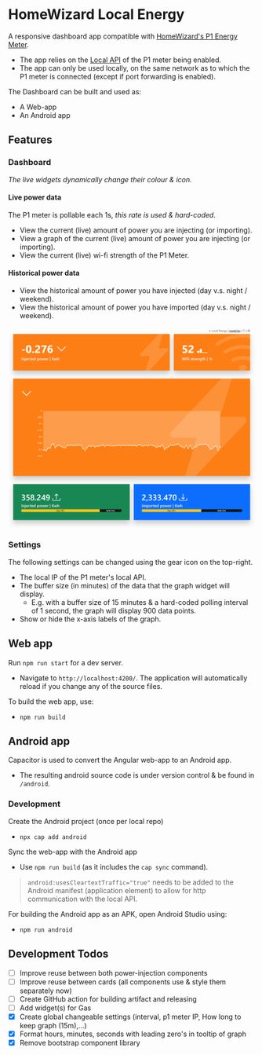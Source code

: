 # HomeWizard Local Energy

A responsive dashboard app compatible with [HomeWizard's P1 Energy Meter](https://www.homewizard.com/).
- The app relies on the [Local API](https://homewizard-energy-api.readthedocs.io/) of the P1 meter being enabled.
- The app can only be used locally, on the same network as to which the P1 meter is connected (except if port forwarding is enabled).

The Dashboard can be built and used as:
- A Web-app
- An Android app

## Features

### Dashboard

_The live widgets dynamically change their colour & icon._

#### Live power data
The P1 meter is pollable each 1s, _this rate is used & hard-coded_. 
- View the current (live) amount of power you are injecting (or importing).
- View a graph of the current (live) amount of power you are injecting (or importing).
- View the current (live) wi-fi strength of the P1 Meter.

#### Historical power data
- View the historical amount of power you have injected (day v.s. night / weekend).
- View the historical amount of power you have imported (day v.s. night / weekend).

![web-app-dashboard.png](web-app-dashboard.png)

### Settings

The following settings can be changed using the gear icon on the top-right.
- The local IP of the P1 meter's local API.
- The buffer size (in minutes) of the data that the graph widget will display.
  - E.g. with a buffer size of 15 minutes & a hard-coded polling interval of 1 second, the graph will display 900 data points.
- Show or hide the x-axis labels of the graph.

## Web app

Run `npm run start` for a dev server. 
- Navigate to `http://localhost:4200/`. The application will automatically reload if you change any of the source files.

To build the web app, use:
- `npm run build`

## Android app

Capacitor is used to convert the Angular web-app to an Android app.
- The resulting android source code is under version control & be found in `/android`.

### Development
Create the Android project (once per local repo)
- `npx cap add android`

Sync the web-app with the Android app
- Use `npm run build` (as it includes the `cap sync` command).

> `android:usesCleartextTraffic="true"` needs to be added to the Android manifest (application element) to allow for http communication with the local API.

For building the Android app as an APK, open Android Studio using:
- `npm run android`

## Development Todos
- [ ] Improve reuse between both power-injection components
- [ ] Improve reuse between cards (all components use & style them separately now)
- [ ] Create GitHub action for building artifact and releasing
- [ ] Add widget(s) for Gas
- [x] Create global changeable settings (interval, p1 meter IP, How long to keep graph (15m),...)
- [x] Format hours, minutes, seconds with leading zero's in tooltip of graph
- [x] Remove bootstrap component library
